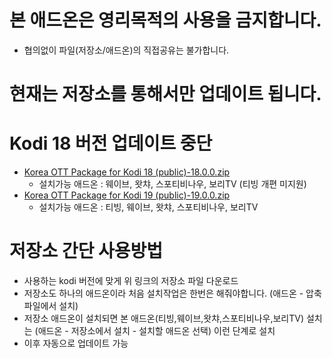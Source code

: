 # 본 애드온은 영리목적의 사용을 금지합니다.
 - 협의없이 파일(저장소/애드온)의 직접공유는 불가합니다.



# 현재는 저장소를 통해서만 업데이트 됩니다.
# Kodi 18 버전 업데이트 중단

* [Korea OTT Package for Kodi 18 (public)-18.0.0.zip](https://github.com/kym1088/repository_public/raw/master/repository.nightrain_v18_public.zip)
   - 설치가능 애드온 : 웨이브, 왓챠, 스포티비나우, 보리TV (티빙 개편 미지원)
* [Korea OTT Package for Kodi 19 (public)-19.0.0.zip](https://github.com/kym1088/repository_public/raw/master/repository.nightrain_v19_public.zip)
   - 설치가능 애드온 : 티빙, 웨이브, 왓챠, 스포티비나우, 보리TV



# 저장소 간단 사용방법
- 사용하는 kodi 버전에 맞게 위 링크의 저장소 파일 다운로드
- 저장소도 하나의 애드온이라 처음 설치작업은 한번은 해줘야합니다.
  (애드온 - 압축파일에서 설치) 
- 저장소 애드온이 설치되면 본 애드온(티빙,웨이브,왓챠,스포티비나우,보리TV) 설치는 
  (애드온 - 저장소에서 설치 - 설치할 애드온 선택) 이런 단계로 설치
- 이후 자동으로 업데이트 가능





